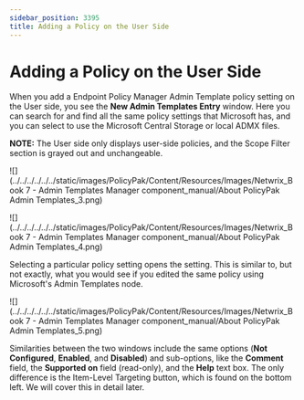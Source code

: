 ```yaml
---
sidebar_position: 3395
title: Adding a Policy on the User Side
---
```


# Adding a Policy on the User Side

When you add a Endpoint Policy Manager Admin Template policy setting on the User side, you see the **New Admin Templates Entry** window. Here you can search for and find all the same policy settings that Microsoft has, and you can select to use the Microsoft Central Storage or local ADMX files.

**NOTE:** The User side only displays user-side policies, and the Scope Filter section is grayed out and unchangeable.

![](../../../../../../static/images/PolicyPak/Content/Resources/Images/Netwrix_Book 7 - Admin Templates Manager component_manual/About PolicyPak Admin Templates_3.png)

![](../../../../../../static/images/PolicyPak/Content/Resources/Images/Netwrix_Book 7 - Admin Templates Manager component_manual/About PolicyPak Admin Templates_4.png)

Selecting a particular policy setting opens the setting. This is similar to, but not exactly, what you would see if you edited the same policy using Microsoft's Admin Templates node.

![](../../../../../../static/images/PolicyPak/Content/Resources/Images/Netwrix_Book 7 - Admin Templates Manager component_manual/About PolicyPak Admin Templates_5.png)

Similarities between the two windows include the same options (**Not Configured**, **Enabled**, and **Disabled**) and sub-options, like the **Comment** field, the **Supported on** field (read-only), and the **Help** text box. The only difference is the Item-Level Targeting button, which is found on the bottom left. We will cover this in detail later.